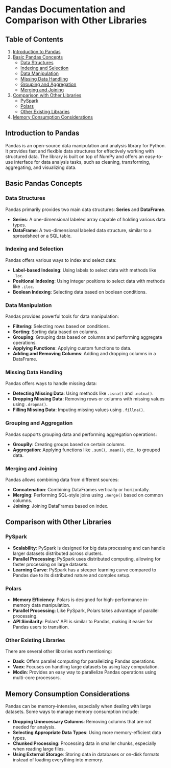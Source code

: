 # Pandas Documentation and Comparison with Other Libraries

## Table of Contents
1. [Introduction to Pandas](#introduction-to-pandas)
2. [Basic Pandas Concepts](#basic-pandas-concepts)
    - [Data Structures](#data-structures)
    - [Indexing and Selection](#indexing-and-selection)
    - [Data Manipulation](#data-manipulation)
    - [Missing Data Handling](#missing-data-handling)
    - [Grouping and Aggregation](#grouping-and-aggregation)
    - [Merging and Joining](#merging-and-joining)
3. [Comparison with Other Libraries](#comparison-with-other-libraries)
    - [PySpark](#pyspark)
    - [Polars](#polars)
    - [Other Existing Libraries](#other-existing-libraries)
4. [Memory Consumption Considerations](#memory-consumption-considerations)

## Introduction to Pandas
Pandas is an open-source data manipulation and analysis library for Python. It provides fast and flexible data structures for effectively working with structured data. The library is built on top of NumPy and offers an easy-to-use interface for data analysis tasks, such as cleaning, transforming, aggregating, and visualizing data.

## Basic Pandas Concepts

### Data Structures
Pandas primarily provides two main data structures: **Series** and **DataFrame**.
- **Series**: A one-dimensional labeled array capable of holding various data types.
- **DataFrame**: A two-dimensional labeled data structure, similar to a spreadsheet or a SQL table.

### Indexing and Selection
Pandas offers various ways to index and select data:
- **Label-based Indexing**: Using labels to select data with methods like `.loc`.
- **Positional Indexing**: Using integer positions to select data with methods like `.iloc`.
- **Boolean Indexing**: Selecting data based on boolean conditions.

### Data Manipulation
Pandas provides powerful tools for data manipulation:
- **Filtering**: Selecting rows based on conditions.
- **Sorting**: Sorting data based on columns.
- **Grouping**: Grouping data based on columns and performing aggregate operations.
- **Applying Functions**: Applying custom functions to data.
- **Adding and Removing Columns**: Adding and dropping columns in a DataFrame.

### Missing Data Handling
Pandas offers ways to handle missing data:
- **Detecting Missing Data**: Using methods like `.isna()` and `.notna()`.
- **Dropping Missing Data**: Removing rows or columns with missing values using `.dropna()`.
- **Filling Missing Data**: Imputing missing values using `.fillna()`.

### Grouping and Aggregation
Pandas supports grouping data and performing aggregation operations:
- **GroupBy**: Creating groups based on certain columns.
- **Aggregation**: Applying functions like `.sum()`, `.mean()`, etc., to grouped data.

### Merging and Joining
Pandas allows combining data from different sources:
- **Concatenation**: Combining DataFrames vertically or horizontally.
- **Merging**: Performing SQL-style joins using `.merge()` based on common columns.
- **Joining**: Joining DataFrames based on index.

## Comparison with Other Libraries

### PySpark
- **Scalability**: PySpark is designed for big data processing and can handle larger datasets distributed across clusters.
- **Parallel Processing**: PySpark uses distributed computing, allowing for faster processing on large datasets.
- **Learning Curve**: PySpark has a steeper learning curve compared to Pandas due to its distributed nature and complex setup.

### Polars
- **Memory Efficiency**: Polars is designed for high-performance in-memory data manipulation.
- **Parallel Processing**: Like PySpark, Polars takes advantage of parallel processing.
- **API Similarity**: Polars' API is similar to Pandas, making it easier for Pandas users to transition.

### Other Existing Libraries
There are several other libraries worth mentioning:
- **Dask**: Offers parallel computing for parallelizing Pandas operations.
- **Vaex**: Focuses on handling large datasets by using lazy computation.
- **Modin**: Provides an easy way to parallelize Pandas operations using multi-core processors.

## Memory Consumption Considerations
Pandas can be memory-intensive, especially when dealing with large datasets. Some ways to manage memory consumption include:
- **Dropping Unnecessary Columns**: Removing columns that are not needed for analysis.
- **Selecting Appropriate Data Types**: Using more memory-efficient data types.
- **Chunked Processing**: Processing data in smaller chunks, especially when reading large files.
- **Using External Storage**: Storing data in databases or on-disk formats instead of loading everything into memory.
